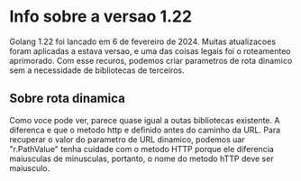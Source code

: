 # Info sobre a versao 1.22

Golang 1.22 foi lancado em 6 de fevereiro de 2024. Muitas atualizacoes foram aplicadas a estava versao, e uma das coisas legais foi o roteamenteo aprimorado. Com esse recuros, podemos criar parametros de rota dinamico sem a necessidade de bibliotecas de terceiros. 

## Sobre rota dinamica
Como voce pode ver, parece quase igual a outas bibliotecas existente. A diferenca e que o metodo http e definido antes do caminho da URL. Para recuperar o valor do parametro de URL dinamico, podemos uar "r.PathValue" tenha cuidade com o metodo HTTP porque ele diferencia maiusculas de minusculas, portanto, o nome do metodo hTTP deve ser maiusculo. 